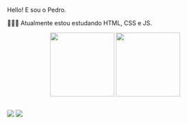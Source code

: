 <p> Hello! E sou o Pedro. </p>
<p>🧑🏻‍💻 Atualmente estou estudando HTML, CSS  e JS. </p>

<div align="center">
    <img height="150em" src="https://github-readme-stats.vercel.app/api?username=phdiias&count_private=true&show_icons=true&theme=chartreuse-dark"/>
    <img height="150em" src="https://github-readme-stats.vercel.app/api/top-langs/?username=phdiias&layout=compact&theme=chartreuse-dark"/>
</div>

##

<div>
    <a href="https://www.linkedin.com/in/pedro-henrique-0a5457238/" target=_blank"><img src="https://img.shields.io/badge/LinkedIn-0077B5?style=for-the-badge&logo=linkedin&logoColor=white" target=_blank"></a>
    <a href="https://www.instagram.com/_phdiias/" target=_blank"><img src="https://img.shields.io/badge/Instagram-E4405F?style=for-the-badge&logo=instagram&logoColor=white" target=_blank"></a>
    
</div>
